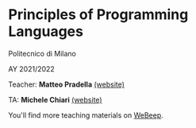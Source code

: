 # Principles of Programming Languages
Politecnico di Milano

AY 2021/2022

Teacher: **Matteo Pradella** [(website)](https://pradella.faculty.polimi.it/)

TA: **Michele Chiari** [(website)](https://michiari.github.io/)

You'll find more teaching materials on [WeBeep](https://webeep.polimi.it/).
